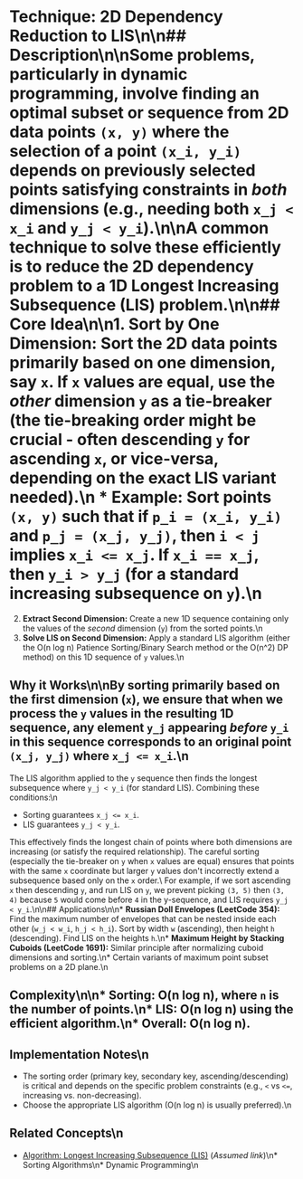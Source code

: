 # Technique: 2D Dependency Reduction to LIS\n\n## Description\n\nSome problems, particularly in dynamic programming, involve finding an optimal subset or sequence from 2D data points `(x, y)` where the selection of a point `(x_i, y_i)` depends on previously selected points satisfying constraints in *both* dimensions (e.g., needing both `x_j < x_i` and `y_j < y_i`).\n\nA common technique to solve these efficiently is to reduce the 2D dependency problem to a 1D Longest Increasing Subsequence (LIS) problem.\n\n## Core Idea\n\n1.  **Sort by One Dimension:** Sort the 2D data points primarily based on one dimension, say `x`. If `x` values are equal, use the *other* dimension `y` as a tie-breaker (the tie-breaking order might be crucial - often descending `y` for ascending `x`, or vice-versa, depending on the exact LIS variant needed).\n    *   Example: Sort points `(x, y)` such that if `p_i = (x_i, y_i)` and `p_j = (x_j, y_j)`, then `i < j` implies `x_i <= x_j`. If `x_i == x_j`, then `y_i > y_j` (for a standard increasing subsequence on `y`).\n
2.  **Extract Second Dimension:** Create a new 1D sequence containing only the values of the *second* dimension (`y`) from the sorted points.\n
3.  **Solve LIS on Second Dimension:** Apply a standard LIS algorithm (either the O(n log n) Patience Sorting/Binary Search method or the O(n^2) DP method) on this 1D sequence of `y` values.\n
## Why it Works\n\nBy sorting primarily based on the first dimension (`x`), we ensure that when we process the `y` values in the resulting 1D sequence, any element `y_j` appearing *before* `y_i` in this sequence corresponds to an original point `(x_j, y_j)` where `x_j <= x_i`.\n
The LIS algorithm applied to the `y` sequence then finds the longest subsequence where `y_j < y_i` (for standard LIS). Combining these conditions:\n
*   Sorting guarantees `x_j <= x_i`.
*   LIS guarantees `y_j < y_i`.

This effectively finds the longest chain of points where both dimensions are increasing (or satisfy the required relationship). The careful sorting (especially the tie-breaker on `y` when `x` values are equal) ensures that points with the same `x` coordinate but larger `y` values don't incorrectly extend a subsequence based only on the `x` order.\ For example, if we sort ascending `x` then descending `y`, and run LIS on `y`, we prevent picking `(3, 5)` then `(3, 4)` because `5` would come before `4` in the y-sequence, and LIS requires `y_j < y_i`.\n\n## Applications\n\n*   **Russian Doll Envelopes (LeetCode 354):** Find the maximum number of envelopes that can be nested inside each other (`w_j < w_i`, `h_j < h_i`). Sort by width `w` (ascending), then height `h` (descending). Find LIS on the heights `h`.\n*   **Maximum Height by Stacking Cuboids (LeetCode 1691):** Similar principle after normalizing cuboid dimensions and sorting.\n*   Certain variants of maximum point subset problems on a 2D plane.\n
## Complexity\n\n*   **Sorting:** O(n log n), where `n` is the number of points.\n*   **LIS:** O(n log n) using the efficient algorithm.\n*   **Overall:** O(n log n).

## Implementation Notes\n
*   The sorting order (primary key, secondary key, ascending/descending) is critical and depends on the specific problem constraints (e.g., `<` vs `<=`, increasing vs. non-decreasing).
*   Choose the appropriate LIS algorithm (O(n log n) is usually preferred).\n
## Related Concepts\n
*   [Algorithm: Longest Increasing Subsequence (LIS)](../../algorithms/dynamic_programming/longest_increasing_subsequence.md) (*Assumed link*)\n*   Sorting Algorithms\n*   Dynamic Programming\n 